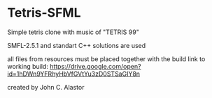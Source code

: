 # Tetris-SFML

Simple tetris clone with music of "TETRIS 99"

SMFL-2.5.1 and standart C++ solutions are used

all files from resources must be placed together with the build
link to working build: https://drive.google.com/open?id=1hDWn9YFRhyHbVfGVtYu3zD0STSaGIY8n

created by John C. Alastor

